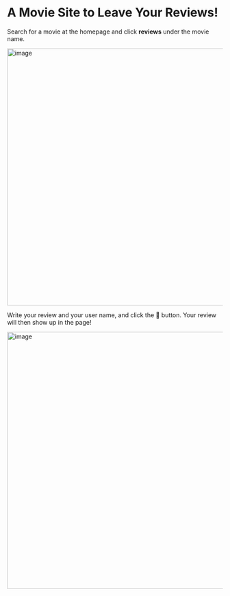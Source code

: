 # A Movie Site to Leave Your Reviews!

Search for a movie at the homepage and click **reviews** under the movie name.

<img width="600" alt="image" src="https://github.com/user-attachments/assets/cb8f1f2c-535a-4e28-b031-0a97a3a289b8">

Write your review and your user name, and click the 💾 button. Your review will then show up in the page!

<img width="600" alt="image" src="https://github.com/user-attachments/assets/2ab60ecf-b184-45ca-a683-7f02f1342e49">

